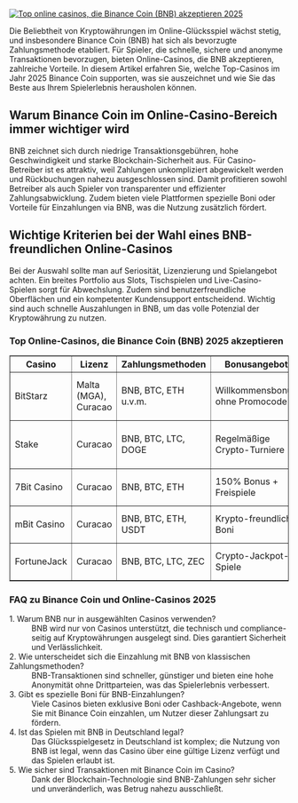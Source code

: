[![Top online casinos, die Binance Coin (BNB) akzeptieren 2025](https://123-caf.pages.dev/gitsignup.png)](https://vrmoo.ru/Bt82HjjY)

<div>   <p>Die Beliebtheit von Kryptowährungen im Online-Glücksspiel wächst stetig, und insbesondere Binance Coin (BNB) hat sich als bevorzugte Zahlungsmethode etabliert. Für Spieler, die schnelle, sichere und anonyme Transaktionen bevorzugen, bieten Online-Casinos, die BNB akzeptieren, zahlreiche Vorteile. In diesem Artikel erfahren Sie, welche Top-Casinos im Jahr 2025 Binance Coin supporten, was sie auszeichnet und wie Sie das Beste aus Ihrem Spielerlebnis herausholen können.</p>    <h2>Warum Binance Coin im Online-Casino-Bereich immer wichtiger wird</h2>   <p>BNB zeichnet sich durch niedrige Transaktionsgebühren, hohe Geschwindigkeit und starke Blockchain-Sicherheit aus. Für Casino-Betreiber ist es attraktiv, weil Zahlungen unkompliziert abgewickelt werden und Rückbuchungen nahezu ausgeschlossen sind. Damit profitieren sowohl Betreiber als auch Spieler von transparenter und effizienter Zahlungsabwicklung. Zudem bieten viele Plattformen spezielle Boni oder Vorteile für Einzahlungen via BNB, was die Nutzung zusätzlich fördert.</p>    <h2>Wichtige Kriterien bei der Wahl eines BNB-freundlichen Online-Casinos</h2>   <p>Bei der Auswahl sollte man auf Seriosität, Lizenzierung und Spielangebot achten. Ein breites Portfolio aus Slots, Tischspielen und Live-Casino-Spielen sorgt für Abwechslung. Zudem sind benutzerfreundliche Oberflächen und ein kompetenter Kundensupport entscheidend. Wichtig sind auch schnelle Auszahlungen in BNB, um das volle Potenzial der Kryptowährung zu nutzen.</p>    <h3>Top Online-Casinos, die Binance Coin (BNB) 2025 akzeptieren</h3>   <table border="1" cellpadding="8" cellspacing="0">   <thead>   <tr>   <th>Casino</th>   <th>Lizenz</th>   <th>Zahlungsmethoden</th>   <th>Bonusangebot</th>   <th>Besonderheiten</th>   </tr>   </thead>   <tbody>   <tr>   <td>BitStarz</td>   <td>Malta (MGA), Curacao</td>   <td>BNB, BTC, ETH u.v.m.</td>   <td>Willkommensbonus ohne Promocode</td>   <td>Riesige Spielauswahl, schnelle Auszahlungen</td>   </tr>   <tr>   <td>Stake</td>   <td>Curacao</td>   <td>BNB, BTC, LTC, DOGE</td>   <td>Regelmäßige Crypto-Turniere</td>   <td>Crypto-exklusives Casino mit Wettangebot</td>   </tr>   <tr>   <td>7Bit Casino</td>   <td>Curacao</td>   <td>BNB, BTC, ETH</td>   <td>150% Bonus + Freispiele</td>   <td>Retro-Design, hohe RTP-Spiele</td>   </tr>   <tr>   <td>mBit Casino</td>   <td>Curacao</td>   <td>BNB, BTC, ETH, USDT</td>   <td>Krypto-freundliche Boni</td>   <td>Schnelle Live-Chat-Unterstützung</td>   </tr>   <tr>   <td>FortuneJack</td>   <td>Curacao</td>   <td>BNB, BTC, LTC, ZEC</td>   <td>Crypto-Jackpot-Spiele</td>   <td>Mobile-optimiertes Casino</td>   </tr>   </tbody>   </table>    <h3>FAQ zu Binance Coin und Online-Casinos 2025</h3>   <dl>   <dt>1. Warum BNB nur in ausgewählten Casinos verwenden?</dt>   <dd>BNB wird nur von Casinos unterstützt, die technisch und compliance-seitig auf Kryptowährungen ausgelegt sind. Dies garantiert Sicherheit und Verlässlichkeit.</dd>    <dt>2. Wie unterscheidet sich die Einzahlung mit BNB von klassischen Zahlungsmethoden?</dt>   <dd>BNB-Transaktionen sind schneller, günstiger und bieten eine hohe Anonymität ohne Drittparteien, was das Spielerlebnis verbessert.</dd>    <dt>3. Gibt es spezielle Boni für BNB-Einzahlungen?</dt>   <dd>Viele Casinos bieten exklusive Boni oder Cashback-Angebote, wenn Sie mit Binance Coin einzahlen, um Nutzer dieser Zahlungsart zu fördern.</dd>    <dt>4. Ist das Spielen mit BNB in Deutschland legal?</dt>   <dd>Das Glücksspielgesetz in Deutschland ist komplex; die Nutzung von BNB ist legal, wenn das Casino über eine gültige Lizenz verfügt und das Spielen erlaubt ist.</dd>    <dt>5. Wie sicher sind Transaktionen mit Binance Coin im Casino?</dt>   <dd>Dank der Blockchain-Technologie sind BNB-Zahlungen sehr sicher und unveränderlich, was Betrug nahezu ausschließt.</dd>   </dl>   </div>
